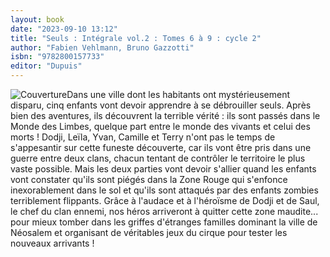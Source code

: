 ```yaml
---
layout: book
date: "2023-09-10 13:12"
title: "Seuls : Intégrale vol.2 : Tomes 6 à 9 : cycle 2"
author: "Fabien Vehlmann, Bruno Gazzotti"
isbn: "9782800157733"
editor: "Dupuis"
---
```

![Couverture](/img/9782800157733.jpg)Dans une ville dont les habitants ont mystérieusement disparu, cinq enfants vont devoir apprendre à se débrouiller seuls. Après bien des aventures, ils découvrent la terrible vérité : ils sont passés dans le Monde des Limbes, quelque part entre le monde des vivants et celui des morts !
Dodji, Leïla, Yvan, Camille et Terry n'ont pas le temps de s'appesantir sur cette funeste découverte, car ils vont être pris dans une guerre entre deux clans, chacun tentant de contrôler le territoire le plus vaste possible. Mais les deux parties vont devoir s'allier quand les enfants vont constater qu'ils sont piégés dans la Zone Rouge qui s'enfonce inexorablement dans le sol et qu'ils sont attaqués par des enfants zombies terriblement flippants. Grâce à l'audace et à l'héroïsme de Dodji et de Saul, le chef du clan ennemi, nos héros arriveront à quitter cette zone maudite... pour mieux tomber dans les griffes d'étranges familles dominant la ville de Néosalem et organisant de véritables jeux du cirque pour tester les nouveaux arrivants !
